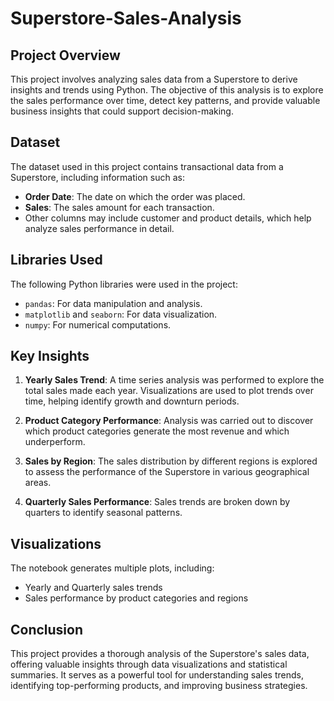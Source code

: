 # Superstore-Sales-Analysis
## Project Overview
This project involves analyzing sales data from a Superstore to derive insights and trends using Python. The objective of this analysis is to explore the sales performance over time, detect key patterns, and provide valuable business insights that could support decision-making.

## Dataset
The dataset used in this project contains transactional data from a Superstore, including information such as:

* **Order Date**: The date on which the order was placed.
* **Sales**: The sales amount for each transaction.
* Other columns may include customer and product details, which help analyze sales performance in detail.

## Libraries Used
The following Python libraries were used in the project:

* `pandas`: For data manipulation and analysis.
* `matplotlib` and `seaborn`: For data visualization.
* `numpy`: For numerical computations.

## Key Insights
1. **Yearly Sales Trend**: A time series analysis was performed to explore the total sales made each year. Visualizations are used to plot trends over time, helping identify growth and downturn periods.

2. **Product Category Performance**: Analysis was carried out to discover which product categories generate the most revenue and which underperform.

3. **Sales by Region**: The sales distribution by different regions is explored to assess the performance of the Superstore in various geographical areas.

4. **Quarterly Sales Performance**: Sales trends are broken down by quarters to identify seasonal patterns.

## Visualizations
The notebook generates multiple plots, including:

* Yearly and Quarterly sales trends
* Sales performance by product categories and regions



## Conclusion
This project provides a thorough analysis of the Superstore's sales data, offering valuable insights through data visualizations and statistical summaries. It serves as a powerful tool for understanding sales trends, identifying top-performing products, and improving business strategies.
